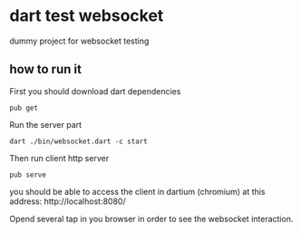 # dart test websocket
dummy project for websocket testing

how to run it
-------------

First you should download dart dependencies
```
pub get
```

Run the server part
```
dart ./bin/websocket.dart -c start
```

Then run client http server
```
pub serve
```

you should be able to access the client in dartium (chromium) at this address: http://localhost:8080/

Opend several tap in you browser in order to see the websocket interaction.

